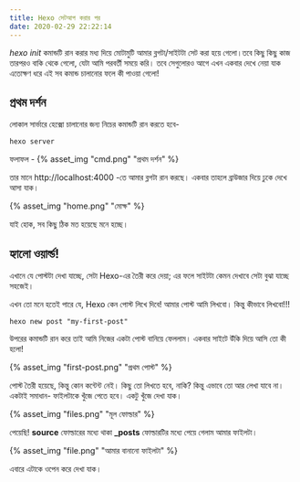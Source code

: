 ```yaml
---
title: Hexo সেটআপ করার পর
date: 2020-02-29 22:22:14
---
```


_hexo init_ কমান্ডটি রান করার মধ্য দিয়ে মোটামুটি আমার ব্লগটা/সাইটটা সেট করা হয়ে গেলো।তবে কিছু কিছু কাজ তারপরও বাকি থেকে গেলো, যেটা আমি পরবর্তী সময়ে করি। তবে সেগুলোরও আগে এখন একবার দেখে নেয়া যাক এতোক্ষণ ধরে এই সব কমান্ড চালানোর ফলে কী পাওয়া গেলো!

## প্রথম দর্শন
লোকাল সার্ভারে হেক্সো চালানোর জন্য নিচের কমান্ডটি রান করতে হবে-
```bash
hexo server
```
ফলাফল - 
{% asset_img "cmd.png" "প্রথম দর্শন" %}

তার মানে http://localhost:4000 -তে আমার ব্লগটা রান করছে। একবার তাহলে ব্রাউজার দিয়ে ঢুকে দেখে আসা যাক।

{% asset_img "home.png" "মোক্ষ" %}

যাই হোক, সব কিছু ঠিক মত হয়েছে মনে হচ্ছে। 

## হ্যালো ওয়ার্ল্ড!
এখানে যে পোস্টটা দেখা যাচ্ছে, সেটা Hexo-এর তৈরী করে দেয়া; এর ফলে সাইটটা কেমন দেখাবে সেটা বুঝা যাচ্ছে সহজেই। 

এখন তো মনে হতেই পারে যে, Hexo কেন পোস্ট লিখে দিবে! আমার পোস্ট আমি লিখবো। কিন্তু কীভাবে লিখবো!!!

```
hexo new post "my-first-post"
```

উপরের কমান্ডটি রান করে তাই আমি নিজের একটা পোস্ট বানিয়ে ফেললাম। একবার সাইটে উঁকি দিয়ে আসি তো কী হলো!

{% asset_img "first-post.png" "প্রথম পোস্ট" %}

পোস্ট তৈরী হয়েছে, কিন্তু কোন কন্টেন্ট নেই। কিছু তো লিখতে হবে, নাকি? কিন্তু এভাবে তো আর লেখা যাবে না। একটাই সমাধান- ফাইলটাকে খুঁজে পেতে হবে। একটু খুঁজে দেখা যাক।

{% asset_img "files.png" "মূল ফোল্ডার" %}

পেয়েছি! **source** ফোল্ডারের মধ্যে থাকা **_posts** ফোল্ডারটির মধ্যে পেয়ে গেলাম আমার ফাইলটা।

{% asset_img "file.png" "আমার বানানো ফাইলটা" %}

এবারে এটাকে ওপেন করে দেখা যাক।